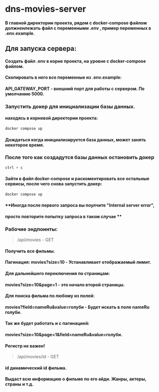# dns-movies-server

#### В главной директории проекта, рядом с docker-compose файлом должненлежать файл с переменными .env , пример переменных в .env.example.

## Для запуска сервера:
#### Создать файл .env в корне проекта, на уровне с docker-compose файлом. 
#### Скопировать в него все переменные из .env.example: 
#### API_GATEWAY_PORT - внешний порт для работы с сервером. По умолчанию 5000.

### Запустить докер для инициализации базы данных.
#### находясь в корневой директории проекта: 
```js 
docker compose up
```
#### Дождаться когда инициализируется база данных, может занять некоторое время.

### После того как создадутся базы данных остановить докер 
```js
ctrl + c
```

#### Зайти в файл docker-compose и раскоментировать все остальные сервисы, после чего снова запустить докер:
```js
docker compose up
```

#### **Иногда после первого запроса вы поулчите "Internal server error",
#### просто повторите попытку запроса в таком случае **

### Рабочие эндпоинты:

>/api/movies - GET
 
#### Получить все фильмы.
#### Пагинация: movies?size=10 - Устанавливает отображаемый лимит.
#### Для дальнейшего переключения по страницам:
#### movies?size=10&page=1 - это начало второй страницы.
#### Для поиска фильма по любому из полей:
#### movies?field=nameRu&value=голуби - Будет искать в поле nameRu голуби.
#### Так же будет работать и с пагинацией:
#### movies?size=10&page=1&field=nameRu&value=голуби.
#### Регистр не важен!

>/api/movies/id - GET
 
#### id динамический id фильма.
#### Выдаст всю информацию о фильме по его айди. Жанры, актеры, страны и т.д.
